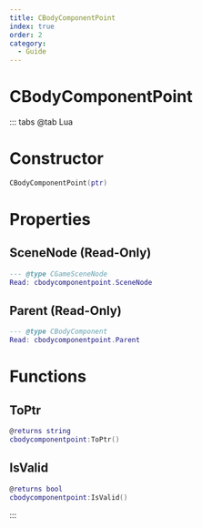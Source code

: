 ```yaml
---
title: CBodyComponentPoint
index: true
order: 2
category:
  - Guide
---
```


# CBodyComponentPoint

::: tabs
@tab Lua
# Constructor
```lua
CBodyComponentPoint(ptr)
```
# Properties
## SceneNode (Read-Only)
```lua
--- @type CGameSceneNode
Read: cbodycomponentpoint.SceneNode
```
## Parent (Read-Only)
```lua
--- @type CBodyComponent
Read: cbodycomponentpoint.Parent
```
# Functions
## ToPtr
```lua
@returns string
cbodycomponentpoint:ToPtr()
```
## IsValid
```lua
@returns bool
cbodycomponentpoint:IsValid()
```

:::